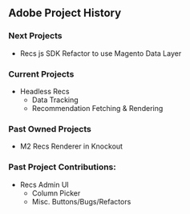 ## Adobe Project History
### Next Projects
- Recs js SDK Refactor to use Magento Data Layer

### Current Projects
- Headless Recs
  - Data Tracking
  - Recommendation Fetching & Rendering

### Past Owned Projects
- M2 Recs Renderer in Knockout

### Past Project Contributions:
- Recs Admin UI
  - Column Picker
  - Misc. Buttons/Bugs/Refactors

